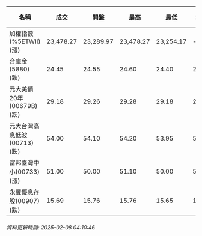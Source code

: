 | 名稱 | 成交 | 開盤 | 最高 | 最低 | 均價 | 成交金額(億) | 昨收 | 漲跌幅 | 漲跌 | 總量 | 昨量 | 振幅 |
| -------- | -------- | -------- | -------- |-------- | -------- | -------- |-------- |-------- |-------- | -------- | -------- |-------- |
|加權指數(%5ETWII) (漲)|23,478.27|23,289.97|23,478.27|23,254.17|-|3,524.45|23,316.60|0.69%|161.67|5,945,995|0|0.96%|
|合庫金(5880) (跌)|24.45|24.55|24.60|24.40|24.45|1.79|24.65|0.81%|0.20|7,339|6,222|0.81%|
|元大美債20年(00679B) (跌)|29.18|29.26|29.28|29.18|29.23|13.62|29.22|0.14%|0.04|46,612|71,242|0.34%|
|元大台灣高息低波(00713) (跌)|54.00|54.10|54.20|53.95|54.04|4.79|54.10|0.18%|0.10|8,856|13,256|0.46%|
|富邦臺灣中小(00733) (漲)|51.00|50.00|51.10|50.00|50.87|0.970|49.95|2.10%|1.05|1,906|1,114|2.20%|
|永豐優息存股(00907) (跌)|15.69|15.76|15.76|15.65|15.68|0.258|15.76|0.44%|0.07|1,646|2,233|0.70%|
###### 資料更新時間: 2025-02-08 04:10:46
